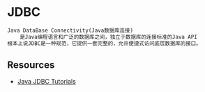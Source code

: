 # JDBC

```md
Java DataBase Connectivity(Java数据库连接)
	是Java编程语言和广泛的数据库之间，独立于数据库的连接标准的Java API
根本上说JDBC是一种规范，它提供一套完整的，允许便捷式访问底层数据库的接口。
```



## Resources
* [Java JDBC Tutorials](https://howtodoinjava.com/jdbc-tutorials/)